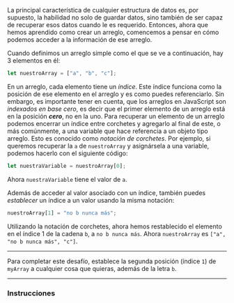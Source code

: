 La principal característica de cualquier estructura de datos es, por supuesto, la habilidad no solo de guardar datos, sino también de ser capaz de recuperar esos datos cuando le es requerido. Entonces, ahora que hemos aprendido como crear un arreglo, comencemos a pensar en cómo podemos acceder a la información de ese arreglo.

Cuando definimos un arreglo simple como el que se ve a continuación, hay 3 elementos en él:

```js
let nuestroArray = ["a", "b", "c"];
```

En un arreglo, cada elemento tiene un <dfn>índice</dfn>. Este índice funciona como la posición de ese elemento en el arreglo y es como puedes referenciarlo. Sin embargo, es importante tener en cuenta, que los arreglos en JavaScript son <dfn>indexados en base cero</dfn>, es decir que el primer elemento de un arreglo está en la posición **_cero_**, no en la uno. Para recuperar un elemento de un arreglo podemos encerrar un índice entre corchetes y agregarlo al final de este, o más comúnmente, a una variable que hace referencia a un objeto tipo arreglo. Esto es conocido como <dfn>notación de corchetes</dfn>. Por ejemplo, si queremos recuperar la `a` de `nuestroArray` y asignársela a una variable, podemos hacerlo con el siguiente código:

```js
let nuestraVariable = nuestroArray[0];
```

Ahora `nuestraVariable` tiene el valor de `a`.

Además de acceder al valor asociado con un índice, también puedes _establecer_ un índice a un valor usando la misma notación:

```js
nuestroArray[1] = "no b nunca más";
```

Utilizando la notación de corchetes, ahora hemos restablecido el elemento en el índice 1 de la cadena `b`, a `no b nunca más`. Ahora `nuestroArray` es `["a", "no b nunca más", "c"]`.

<hr>

Para completar este desafío, establece la segunda posición (índice `1`) de `myArray` a cualquier cosa que quieras, además de la letra `b`.

<hr>

### Instrucciones
